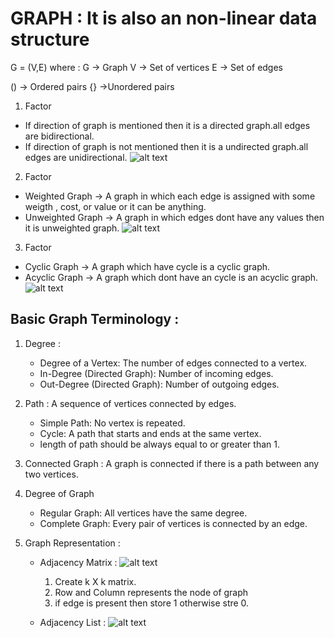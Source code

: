 # GRAPH : It is also an non-linear data structure

G = (V,E)
where : G -> Graph 
        V -> Set of vertices
        E -> Set of edges

() -> Ordered pairs
{} ->Unordered pairs


1. Factor
* If direction of graph is mentioned then it is a directed graph.all edges are bidirectional.
* If direction of graph is not mentioned then it is a undirected graph.all edges are unidirectional.
  ![alt text](https://i.sstatic.net/5xkVt.png)


2. Factor
* Weighted Graph -> A graph in which each edge is assigned with some weigth , cost, or value or it can be anything.
* Unweighted Graph -> A graph in which edges dont have any values then it is unweighted graph.
  ![alt text](https://encrypted-tbn0.gstatic.com/images?q=tbn:ANd9GcSNGXHHiUcXTULCnbVB1y6KWYfIZTWAViNk5w&s)


3. Factor
* Cyclic Graph -> A graph which have cycle is a cyclic graph.
* Acyclic Graph -> A graph which dont have an cycle is an acyclic graph.
  ![alt text](https://afteracademy.com/images/introduction-to-graph-in-programming-cyclic-acyclic-graph-5ff471a71f3b0a58.png)


## Basic Graph Terminology :
1. Degree : 
   * Degree of a Vertex: The number of edges connected to a vertex.
   * In-Degree (Directed Graph): Number of incoming edges.
   * Out-Degree (Directed Graph): Number of outgoing edges.


2. Path : A sequence of vertices connected by edges.
   * Simple Path: No vertex is repeated.
   * Cycle: A path that starts and ends at the same vertex.
   * length of path should be always equal to or greater than 1.


3. Connected Graph : A graph is connected if there is a path between any two vertices.


4. Degree of Graph
   * Regular Graph: All vertices have the same degree.
   * Complete Graph: Every pair of vertices is connected by an edge.

5. Graph Representation : 
   * Adjacency Matrix : 
    ![alt text](https://studyglance.in/ds/images/Adjacency-Matrix.jpg)
     1. Create k X k matrix.
     2. Row and Column represents the node of graph
     3. if edge is present then store 1 otherwise stre 0.

   * Adjacency List : 
    ![alt text](https://media.geeksforgeeks.org/wp-content/uploads/20231130131603/Graph-Representation-of-Undirected-graph-to-Adjacency-List.png)
